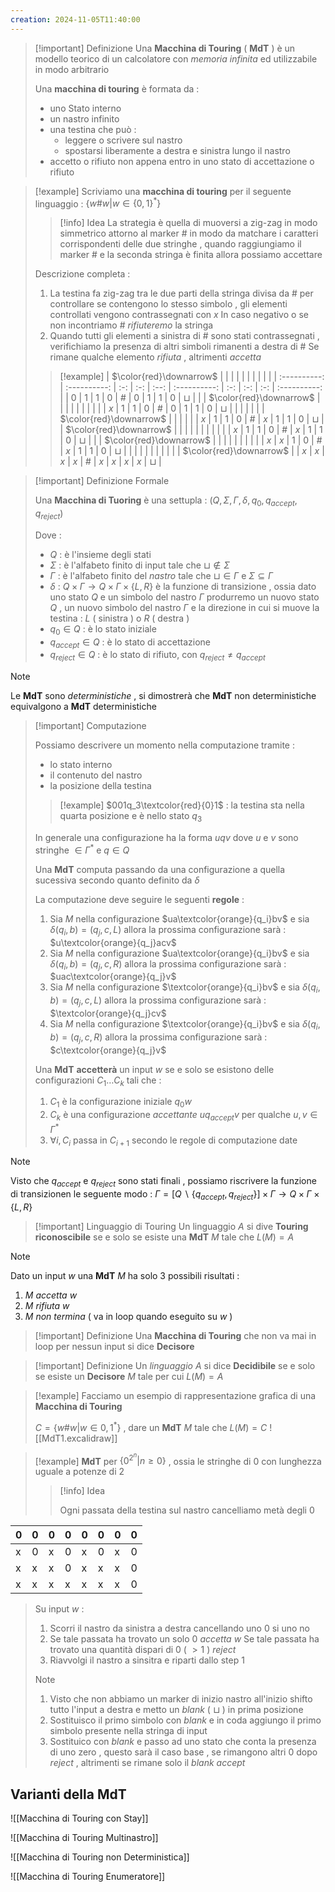 ```yaml
---
creation: 2024-11-05T11:40:00
---
```

>[!important]  Definizione
> Una **Macchina di Touring** ( **MdT** ) è un modello teorico di un calcolatore con *memoria infinita* ed utilizzabile in modo arbitrario
>
>Una **macchina di touring** è formata da : 
>+ uno Stato interno 
>+ un nastro infinito
>+ una testina che può :
>	+ leggere o scrivere sul nastro
>	+ spostarsi liberamente a destra e sinistra lungo il nastro
>+ accetto o rifiuto non appena entro in uno stato di accettazione o rifiuto 

>[!example] 
>Scriviamo una **macchina di touring** per il seguente linguaggio : $\{w\#w | w \in \{0,1\}^*\}$ 
>
>>[!info] Idea 
>>La strategia è quella di muoversi a zig-zag in modo simmetrico attorno al marker $\#$ in modo da matchare i caratteri corrispondenti delle due stringhe , quando raggiungiamo il marker $\#$ e la seconda stringa è finita allora possiamo accettare
>
>Descrizione completa : 
>1. La testina fa zig-zag tra le due parti della stringa divisa da $\#$ per controllare se contengono lo stesso simbolo , gli elementi controllati vengono contrassegnati con $x$
>   In caso negativo o se non incontriamo $\#$ *rifiuteremo* la stringa
>2. Quando tutti gli elementi a sinistra di $\#$ sono stati contrassegnati , verifichiamo la presenza di altri simboli rimanenti a destra di $\#$ 
>   Se rimane qualche elemento *rifiuta* , altrimenti *accetta*
>>[!example]
>>| $\color{red}\downarrow$ |              |     |     |      |              |     |     |     |              |
| :----------: | :----------: | :-: | :-: | :--: | :----------: | :-: | :-: | :-: | :----------: |
|      0       |      1       |  1  |  0  | $\#$ |      0       |  1  |  1  |  0  |   $\sqcup$   |
|              | $\color{red}\downarrow$ |     |     |      |              |     |     |     |              |
|     $x$      |      1       |  1  |  0  | $\#$ |      0       |  1  |  1  |  0  |   $\sqcup$   |
|              |              |     |     |      | $\color{red}\downarrow$ |     |     |     |              |
|     $x$      |      1       |  1  |  0  | $\#$ |     $x$      |  1  |  1  |  0  |   $\sqcup$   |
| $\color{red}\downarrow$ |              |     |     |      |              |     |     |     |              |
|     $x$      |      1       |  1  |  0  | $\#$ |     $x$      |  1  |  1  |  0  |   $\sqcup$   |
|              | $\color{red}\downarrow$ |     |     |      |              |     |     |     |              |
|     $x$      |     $x$      |  1  |  0  | $\#$ |     $x$      |  1  |  1  |  0  |   $\sqcup$   |
|              |              |     |     |      |              |     |     |     | $\color{red}\downarrow$ |
|     $x$      |     $x$      | $x$ | $x$ | $\#$ |     $x$      | $x$ | $x$ | $x$ |   $\sqcup$   |
 
>[!important] Definizione Formale
>
>Una **Macchina di Tuoring** è una settupla : $(Q,\Sigma , \Gamma,\delta,q_0,q_{accept},q_{reject})$
>
>Dove : 
>+ $Q$ : è l'insieme degli stati
>+ $\Sigma$ : è l'alfabeto finito di input tale che $\sqcup \notin \Sigma$ 
>+ $\Gamma$ : è l'alfabeto finito del *nastro* tale che $\sqcup \in \Gamma$ e $\Sigma\subseteq\Gamma$ 
>+ $\delta$ : $Q \times \Gamma \to Q \times \Gamma \times \{L,R\}$ è la funzione di transizione , ossia dato uno stato $Q$ e un simbolo del nastro $\Gamma$ produrremo un nuovo stato $Q$ , un nuovo simbolo del nastro $\Gamma$ e la direzione in cui si muove la testina : $L$ ( sinistra ) o $R$ ( destra )
>+ $q_0 \in Q$ : è lo stato iniziale
>+ $q_{accept} \in Q$ : è lo stato di accettazione 
>+ $q_{reject} \in Q$ : è lo stato di rifiuto, con $q_{reject} \neq q_{accept}$ 

>[!note] 
>Le **MdT** sono *deterministiche* , si dimostrerà che **MdT** non deterministiche equivalgono a **MdT** deterministiche

>[!important] Computazione
>
>Possiamo descrivere un momento nella computazione tramite : 
>+ lo stato interno
>+ il contenuto del nastro
>+ la posizione della testina
>  
>>[!example] 
>>$001q_3\textcolor{red}{0}1$ : la testina sta nella quarta posizione e è nello stato $q_3$ 
>
>In generale una configurazione ha la forma $uqv$ dove $u$ e $v$ sono stringhe $\in \Gamma^*$  e $q\in Q$
>
>Una **MdT** computa passando da una configurazione a quella sucessiva secondo quanto definito da $\delta$ 
>
>La computazione deve seguire le seguenti **regole** : 
>1. Sia $M$ nella configurazione $ua\textcolor{orange}{q_i}bv$ e sia $\delta(q_i,b)=(q_j,c,L)$ allora la prossima configurazione sarà : $u\textcolor{orange}{q_j}acv$
>2. Sia $M$ nella configurazione $ua\textcolor{orange}{q_i}bv$ e sia $\delta(q_i,b)=(q_j,c,R)$ allora la prossima configurazione sarà : $uac\textcolor{orange}{q_j}v$
>3. Sia $M$ nella configurazione $\textcolor{orange}{q_i}bv$ e sia $\delta(q_i,b)=(q_j,c,L)$ allora la prossima configurazione sarà : $\textcolor{orange}{q_j}cv$
>4. Sia $M$ nella configurazione $\textcolor{orange}{q_i}bv$ e sia $\delta(q_i,b)=(q_j,c,R)$ allora la prossima configurazione sarà : $c\textcolor{orange}{q_j}v$
>
>Una **MdT** **accetterà** un input $w$ se e solo se esistono delle configurazioni $C_1\dots C_k$ tali che : 
>1. $C_1$ è la configurazione iniziale $q_0 w$
>2. $C_k$ è una configurazione *accettante* $u q_{accept} v$ per qualche $u,v \in \Gamma^*$
>3. $\forall i , C_i$ passa in $C_{i+1}$ secondo le regole di computazione date 

>[!note]
>Visto che $q_{accept}$ e $q_{reject}$ sono stati finali , possiamo riscrivere la funzione di transizionen le seguente modo : $\Gamma = [Q\backslash\{q_{accept},q_{reject}\}]\times \Gamma \to Q \times \Gamma\times\{L,R\}$ 

>[!important] Linguaggio di Touring
>Un linguaggio $A$ si dive **Touring riconoscibile** se e solo se esiste una **MdT** $M$ tale che $L(M)=A$

>[!note] 
>Dato un input $w$ una **MdT** $M$ ha solo 3 possibili risultati : 
>1. $M$ *accetta* $w$
>2. $M$ *rifiuta* $w$
>3. $M$ *non termina* ( va in loop quando eseguito su $w$ )

>[!important] Definizione
>Una **Macchina di Touring** che non va mai in loop per nessun input si dice **Decisore**

>[!important] Definizione
>Un *linguaggio* $A$ si dice **Decidibile** se e solo se esiste un **Decisore** $M$ tale per cui $L(M)=A$

>[!example] 
>Facciamo un esempio di rappresentazione grafica di una **Macchina di Touring** 
>
>$C=\{w\#w|w\in {0,1}^*\}$ , dare un **MdT** $M$ tale che $L(M)=C$
![[MdT1.excalidraw]]

>[!example] 
>**MdT** per $\{0^{2^n}|n \ge 0\}$ , ossia le stringhe di $0$ con lunghezza uguale a potenze di 2 
>
>>[!info] Idea
>>
>>Ogni passata della testina sul nastro cancelliamo metà degli $0$
>>
| 0   | 0   | 0   | 0   | 0   | 0   | 0   | 0   |
| --- | --- | --- | --- | --- | --- | --- | --- |
| x   | 0   | x   | 0   | x   | 0   | x   | 0   |
| x   | x   | x   | 0   | x   | x   | x   | 0   |
| x   | x   | x   | x   | x   | x   | x   | 0   |
>>
>
>Su input $w$ :
>1. Scorri il nastro da sinistra a destra cancellando uno $0$ si uno no
>2. Se tale passata ha trovato un solo $0$ *accetta* $w$
>   Se tale passata ha trovato una quantità dispari di $0$ ( $>1$ ) *reject*
>3. Riavvolgi il nastro a sinsitra e riparti dallo step $1$
>>[!note] 
>>1. Visto che non abbiamo un marker di inizio nastro all'inizio shifto tutto l'input a destra e metto un *blank* ( $\sqcup$ ) in prima posizione
>>2. Sostituisco il primo simbolo con *blank* e in coda aggiungo il primo simbolo presente nella stringa di input
>>3. Sostituico con *blank* e passo ad uno stato che conta la presenza di uno zero , questo sarà il caso base , se rimangono altri $0$ dopo *reject* , altrimenti se rimane solo il *blank* *accept*

## Varianti della MdT

![[Macchina di Touring con Stay]]

![[Macchina di Touring Multinastro]]

![[Macchina di Touring non Deterministica]]

![[Macchina di Touring Enumeratore]]
